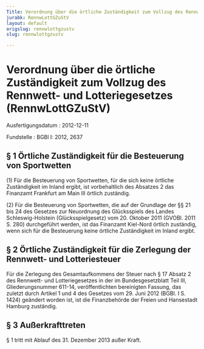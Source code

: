 ```yaml
---
Title: Verordnung über die örtliche Zuständigkeit zum Vollzug des Rennwett- und Lotteriegesetzes
jurabk: RennwLottGZuStV
layout: default
origslug: rennwlottgzustv
slug: rennwlottgzustv

---
```


# Verordnung über die örtliche Zuständigkeit zum Vollzug des Rennwett- und Lotteriegesetzes (RennwLottGZuStV)

Ausfertigungsdatum
:   2012-12-11

Fundstelle
:   BGBl I: 2012, 2637


## § 1 Örtliche Zuständigkeit für die Besteuerung von Sportwetten

(1) Für die Besteuerung von Sportwetten, für die sich keine örtliche
Zuständigkeit im Inland ergibt, ist vorbehaltlich des Absatzes 2 das
Finanzamt Frankfurt am Main III örtlich zuständig.

(2) Für die Besteuerung von Sportwetten, die auf der Grundlage der §§
21 bis 24 des Gesetzes zur Neuordnung des Glücksspiels des Landes
Schleswig-Holstein (Glücksspielgesetz) vom 20. Oktober 2011 (GVOBl.
2011 S. 280) durchgeführt werden, ist das Finanzamt Kiel-Nord örtlich
zuständig, wenn sich für die Besteuerung keine örtliche Zuständigkeit
im Inland ergibt.


## § 2 Örtliche Zuständigkeit für die Zerlegung der Rennwett- und Lotteriesteuer

Für die Zerlegung des Gesamtaufkommens der Steuer nach § 17 Absatz 2
des Rennwett- und Lotteriegesetzes in der im Bundesgesetzblatt Teil
III, Gliederungsnummer 611-14, veröffentlichten bereinigten Fassung,
das zuletzt durch Artikel 1 und 4 des Gesetzes vom 29. Juni 2012
(BGBl. I S. 1424) geändert worden ist, ist die Finanzbehörde der
Freien und Hansestadt Hamburg zuständig.


## § 3 Außerkrafttreten

§ 1 tritt mit Ablauf des 31. Dezember 2013 außer Kraft.

